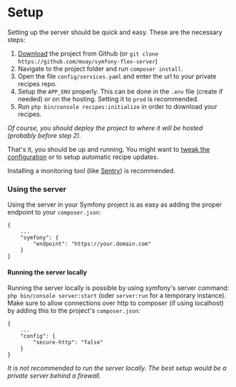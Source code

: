 # Setup

Setting up the server should be quick and easy. These are the necessary steps:

1. [Download](https://github.com/moay/symfony-flex-server/releases) the project from Github (or `git clone https://github.com/moay/symfony-flex-server`)
2. Navigate to the project folder and run `composer install`.
3. Open the file `config/services.yaml` and enter the url to your private recipes repo.
4. Setup the `APP_ENV` properly. This can be done in the `.env` file (create if needed) or on the hosting. Setting it to `prod` is recommended.
5. Run `php bin/console recipes:initialize` in order to download your recipes.

*Of course, you should deploy the project to where it will be hosted (probably before step 2).*

That's it, you should be up and running. You might want to [tweak the configuration](configuration.md) or to setup automatic recipe updates.

Installing a monitoring tool (like [Sentry](https://sentry.io)) is recommended.

### Using the server

Using the server in your Symfony project is as easy as adding the proper endpoint to your `composer.json`:

    {
        ...
        "symfony": {
            "endpoint": "https://your.domain.com"
        }
    }

#### Running the server locally

Running the server locally is possible by using symfony's server command: `php bin/console server:start` (oder `server:run` for a temporary instance).
Make sure to allow connections over http to composer (if using localhost) by adding this to the project's `composer.json`:

    {
        ...
        "config": {
            "secure-http": "false"
        }
    }
    
*It is not recommended to run the server locally. The best setup would be a private server behind a firewall.*